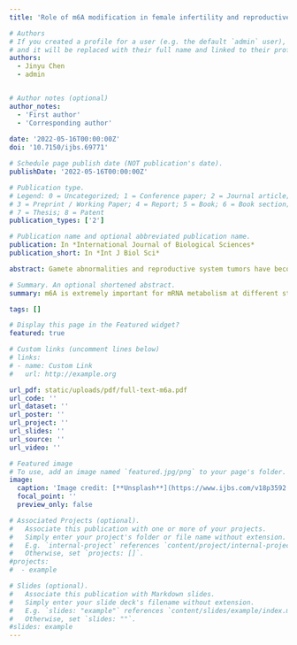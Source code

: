 ```yaml
---
title: 'Role of m6A modification in female infertility and reproductive system diseases'

# Authors
# If you created a profile for a user (e.g. the default `admin` user), write the username (folder name) here
# and it will be replaced with their full name and linked to their profile.
authors:
  - Jinyu Chen
  - admin


# Author notes (optional)
author_notes:
  - 'First author'
  - 'Corresponding author'
  
date: '2022-05-16T00:00:00Z'
doi: '10.7150/ijbs.69771'

# Schedule page publish date (NOT publication's date).
publishDate: '2022-05-16T00:00:00Z'

# Publication type.
# Legend: 0 = Uncategorized; 1 = Conference paper; 2 = Journal article;
# 3 = Preprint / Working Paper; 4 = Report; 5 = Book; 6 = Book section;
# 7 = Thesis; 8 = Patent
publication_types: ['2']

# Publication name and optional abbreviated publication name.
publication: In *International Journal of Biological Sciences*
publication_short: In *Int J Biol Sci*

abstract: Gamete abnormalities and reproductive system tumors have become a dominant cause of infertility, troubling people globally. In recent years, increasing evidence emerged and found that N6-methyladenosine (m6A) played a leading role in reproduction. The biological effects of m6A modification are dynamically and reversibly regulated by methyltransferases (writers), WTAP, METTL3, METTL14 and KIAA1429, demethylases (erasers), FTO and ALKBH5, and m6A binding proteins (readers), including YTH domain. In this review, we highlight the change of m6A modification in abnormal oogenesis, female reproductive system diseases including reproductive system tumors, adenomyosis, endometriosis, premature ovarian failure and polycystic ovary syndrome. Moreover, we review some of the mechanisms and the specific modified genes that have been identified. Especially, with the underlying mechanisms being uncovered, m6A and its protein machineries are expected to be the markers and targets for the diagnosis and treatment of female reproductive dysfunction.

# Summary. An optional shortened abstract.
summary: m6A is extremely important for mRNA metabolism at different stage, from processing in the nucleus to translation and decay in the cytoplasm. In this review, we summarized that m6A modification and its regulators played a key role in the occurrence and development of oogenesis and female reproductive system diseases.

tags: []

# Display this page in the Featured widget?
featured: true

# Custom links (uncomment lines below)
# links:
# - name: Custom Link
#   url: http://example.org

url_pdf: static/uploads/pdf/full-text-m6a.pdf
url_code: ''
url_dataset: ''
url_poster: ''
url_project: ''
url_slides: ''
url_source: ''
url_video: ''

# Featured image
# To use, add an image named `featured.jpg/png` to your page's folder.
image:
  caption: 'Image credit: [**Unsplash**](https://www.ijbs.com/v18p3592.htm)'
  focal_point: ''
  preview_only: false

# Associated Projects (optional).
#   Associate this publication with one or more of your projects.
#   Simply enter your project's folder or file name without extension.
#   E.g. `internal-project` references `content/project/internal-project/index.md`.
#   Otherwise, set `projects: []`.
#projects:
#  - example

# Slides (optional).
#   Associate this publication with Markdown slides.
#   Simply enter your slide deck's filename without extension.
#   E.g. `slides: "example"` references `content/slides/example/index.md`.
#   Otherwise, set `slides: ""`.
#slides: example
---
```


